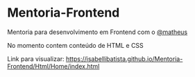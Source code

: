 # Mentoria-Frontend
Mentoria para desenvolvimento em Frontend com o [@matheus](https://github.com/mxczpiscioneri)

No momento contem conteúdo de HTML e CSS

Link para visualizar: 
https://isabellibatista.github.io/Mentoria-Frontend/Html/Home/index.html
